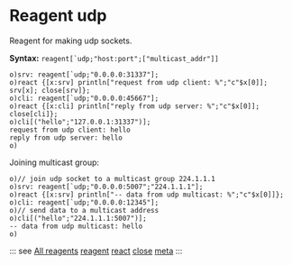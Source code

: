 # Reagent udp

Reagent for making udp sockets.

**Syntax:** ```reagent[`udp;"host:port";["multicast_addr"]]```

```o
o)srv: reagent[`udp;"0.0.0.0:31337"];
o)react {[x:srv] println["request from udp client: %";"c"$x[0]]; srv[x]; close[srv]};
o)cli: reagent[`udp;"0.0.0.0:45667"];
o)react {[x:cli] println["reply from udp server: %";"c"$x[0]]; close[cli]};
o)cli[("hello";"127.0.0.1:31337")];
request from udp client: hello
reply from udp server: hello
o)
```

Joining multicast group:

```o
o)// join udp socket to a multicast group 224.1.1.1
o)srv: reagent[`udp;"0.0.0.0:5007";"224.1.1.1"];
o)react {[x:srv] println["-- data from udp multicast: %";"c"$x[0]]};
o)cli: reagent[`udp;"0.0.0.0:12345"];
o)// send data to a multicast address
o)cli[("hello";"224.1.1.1:5007")];
-- data from udp multicast: hello
o)
```

::: see
[All reagents](/reference/types/reagents/overview.md)
[reagent](/verbs/concurrency/reagent.md)
[react](/verbs/concurrency/react.md)
[close](/verbs/concurrency/close.md)
[meta](/verbs/other/meta.md)
:::
